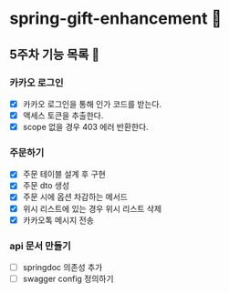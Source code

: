 # spring-gift-enhancement 🎁
## 5주차 기능 목록 📄
### 카카오 로그인
- [x] 카카오 로그인을 통해 인가 코드를 받는다.
- [x] 액세스 토큰을 추출한다. 
- [x] scope 없을 경우 403 에러 반환한다. 

### 주문하기
- [x] 주문 테이블 설계 후 구현
- [x] 주문 dto 생성
- [x] 주문 시에 옵션 차감하는 메서드
- [x] 위시 리스트에 있는 경우 위시 리스트 삭제
- [x] 카카오톡 메시지 전송

### api 문서 만들기
- [ ] springdoc 의존성 추가
- [ ] swagger config 정의하기